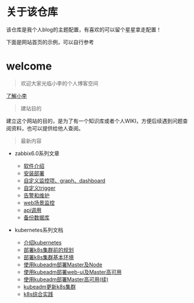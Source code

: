 # 关于该仓库

该仓库是我个人blog的主题配置，有喜欢的可以留个星星拿走配置！


下面是网站首页的示例，可以自行参考


# welcome

> 欢迎大家光临小李的个人博客空间

[了解小李](/About.md)

> 建站目的

建立这个网站的目的，是为了有一个知识库或者个人WIKI，方便后续遇到问题查阅资料，也可以提供给他人查阅。

> 最新内容

* zabbix6.0系列文章
  * [软件介绍](/operation/monitor/zabbix/introduces.md)
  * [安装部署](/operation/monitor/zabbix/install.md)
  * [自定义监控项、graph、dashboard](/operation/monitor/zabbix/custom01.md)
  * [自定义trigger](/operation/monitor/zabbix/custom02.md)
  * [告警和维护](/operation/monitor/zabbix/actions.md)
  * [web场景监控](/operation/monitor/zabbix/web.md)
  * [api调用](/operation/monitor/zabbix/zabbix_api.md)
  * [备份数据库](/operation/monitor/zabbix/backup.md)


* kubernetes系列文档
  * [介绍kubernetes](/operation/soft/kubernetes/01.md)
  * [部署k8s集群前的规划](/operation/soft/kubernetes/02.md)
  * [部署k8s集群基本环境](/operation/soft/kubernetes/03.md)
  * [使用kubeadm部署Master及Node](/operation/soft/kubernetes/04.md)
  * [使用kubeadm部署web-ui及Master高可用](/operation/soft/kubernetes/05.md)
  * [使用kubeadm部署Master高可用(续)](/operation/soft/kubernetes/06.md)
  * [kubeadm更新k8s集群](/operation/soft/kubernetes/07.md)
  * [k8s综合实践](/operation/soft/kubernetes/08.md)


